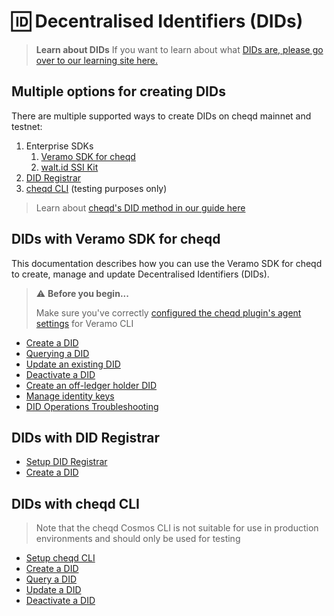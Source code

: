 # 🆔 Decentralised Identifiers (DIDs)

> **Learn about DIDs** If you want to learn about what [DIDs are, please go over to our learning site here.](https://learn.cheqd.io/overview/introduction-to-decentralised-identity/what-is-a-decentralised-identifier-did)

## Multiple options for creating DIDs

There are multiple supported ways to create DIDs on cheqd mainnet and testnet:

1. Enterprise SDKs
   1. [Veramo SDK for cheqd](create-a-did.md)
   2. [walt.id SSI Kit](https://docs.walt.id/v/ssikit/ecosystems/cheqd/create-did)
2. [DID Registrar](../did-registrar/create-a-did.md)
3. [cheqd CLI](../../advanced/cheqd-node-cli/create-did.md) (testing purposes only)

> Learn about [cheqd's DID method in our guide here](../../architecture/adr-list/adr-001-cheqd-did-method.md)

## DIDs with Veramo SDK for cheqd

This documentation describes how you can use the Veramo SDK for cheqd to create, manage and update Decentralised Identifiers (DIDs).

> ⚠️ **Before you begin...**
>
> Make sure you've correctly [configured the cheqd plugin's agent settings](../../guides/sdk/veramo-sdk-for-cheqd/setup.md) for Veramo CLI

* [Create a DID](create-a-did.md)
* [Querying a DID](query-did.md)
* [Update an existing DID](update-did.md)
* [Deactivate a DID](deactivate-a-did.md)
* [Create an off-ledger holder DID](create-subject-did.md)
* [Manage identity keys](identity-key-handling.md)
* [DID Operations Troubleshooting](did-operations-troubleshooting.md)

## DIDs with DID Registrar

* [Setup DID Registrar](../did-registrar/did-registrar-setup.md)
* [Create a DID](../did-registrar/create-a-did.md)

## DIDs with cheqd CLI

> Note that the cheqd Cosmos CLI is not suitable for use in production environments and should only be used for testing

* [Setup cheqd CLI](../../advanced/README.md)
* [Create a DID](../../advanced/cheqd-node-cli/create-did.md)
* [Query a DID](../../advanced/cheqd-node-cli/query-did-and-did-document.md)
* [Update a DID](../../advanced/cheqd-node-cli/update-and-manage-did-document.md)
* [Deactivate a DID](../../advanced/cheqd-node-cli/deactivate-a-did.md)
